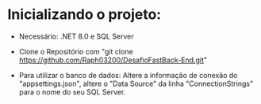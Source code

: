 # Inicializando o projeto:

* Necessário: .NET 8.0 e SQL Server

* Clone o Repositório com "git clone https://github.com/Raph03200/DesafioFastBack-End.git"

* Para utilizar o banco de dados:
  Altere a informação de conexão do "appsettings.json", altere o "Data Source" da linha "ConnectionStrings" para o nome do seu SQL Server.
